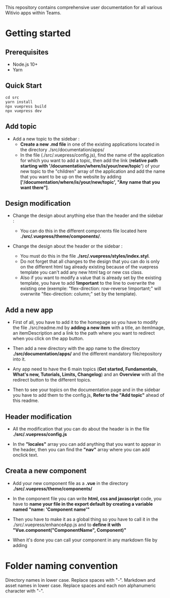 This repository contains comprehensive user documentation for all various Witivio apps within Teams.

# Getting started

## Prerequisites
- Node.js 10+
- Yarn

## Quick Start
```
cd src
yarn install
npx vuepress build
npx vuepress dev
```

## Add topic

- Add a new topic to the sidebar : 
    - **Create a new .md file** in one of the existing applications located in the directory ./src/documentation/apps/
    - In the file (./src/.vuepress/config.js), find the name of the application for which you want to add a topic, then add the link (**relative path starting with '/documentation/where/is/your/new/topic'**) of your new topic to the "children" array of the application and add the name that you want to be up on the website by adding **['/documentation/where/is/your/new/topic', "Any name that you want there"]**.

## Design modification

- Change the design about anything else than the header and the sidebar :
    - You can do this in the different components file located here **./src/.vuepress/theme/components/**.

- Change the design about the header or the sidebar :
    - You must do this in the file **./src/.vuepress/styles/index.styl**.
    - Do not forget that all changes to the design that you can do is only on the different html tag already existing because of the vuepress template you can't add any new html tag or new css class.
    - Also if you want to modify a value that is already set by the existing template, you have to add **!important** to the line to overwrite the existing one (exemple: "flex-direction: row-reverse !important;" will overwrite "flex-direction: column;" set by the template).

## Add a new app

- First of all, you have to add it to the homepage so you have to modify the file ./src/readme.md by **adding a new item** with a title, an itemImage, an itemDescription and a link to the path where you want to redirect when you click on the app button.

- Then add a new directory with the app name to the directory **./src/documentation/apps/** and the different mandatory file/repository into it.

- Any app need to have the 6 main topics (**Get started, Fundamentals, What's new, Tutorials, Limits, Changelog**) and an **Overview** with all the redirect button to the different topics.

- Then to see your topics on the documentation page and in the sidebar you have to add them to the config.js, **Refer to the "Add topic"** ahead of this readme.


## Header modification

- All the modification that you can do about the header is in the file **./src/.vuepress/config.js**

- In the **"locales"** array you can add anything that you want to appear in the header, then you can find the **"nav"** array where you can add onclick text.

## Creata a new component

- Add your new component file as a **.vue** in the directory **./src/.vuepress/theme/components/**

- In the component file you can write **html, css and javascript** code, you have to **name your file in the export default by creating a variable named "name: 'Component name'"**

- Then you have to make it as a global thing so you have to call it in the ./src/.vuepress/enhanceApp.js and to **define it with "Vue.component("ComponentName", Component)"**

- When it's done you can call your component in any markdown file by adding **<ComponentName />**

# Folder naming convention
Directory names in lower case. Replace spaces with "-".
Markdown and asset names in lower case. Replace spaces and each non alphanumeric character with "-".
